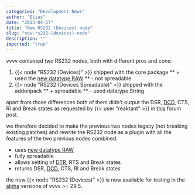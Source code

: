 ```yaml
---
categories: "Development News"
author: "Elias"
date: "2013-04-17"
title: "New RS232 (Devices) node"
slug: "new-rs232-(devices)-node"
description: ""
imported: "true"
---
```



vvvv contained two RS232 nodes, both with different pros and cons:
1. {{< node "RS232 (Devices)" >}} shipped with the core package
** + used the [new datatype RAW](/blog/2012/new-datatype-raw)
** - not spreadable
2. {{< node "RS232 (Devices Spreadable)" >}} shipped with the addonpack
** + spreadable
** - used datatype String

apart from those differences both of them didn't output the DSR, [DCD](http://en.wikipedia.org/wiki/Data_Carrier_Detect), CTS, RI and Break states as requested by {{< user "reaktant" >}} in [this](forum) forum post.

we therefore decided to make the previous two nodes legacy (not breaking existing patches) and rewrite the RS232 node as a plugin with all the features of the two previous nodes combined:

* uses [new datatype RAW](/blog/2012/new-datatype-raw)
* fully spreadable
* allows setting of [DTR](http://en.wikipedia.org/wiki/Data_Terminal_Ready), RTS and Break states
* returns DSR, [DCD](http://en.wikipedia.org/wiki/Data_Carrier_Detect), CTS, RI and Break states

the new {{< node "RS232 (Devices)" >}} is now available for testing in the [alpha](https://legacy.vvvv.org/downloads/previews) versions of vvvv >= 29.5.